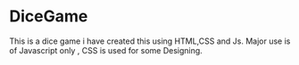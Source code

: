 # DiceGame
This is a dice game i have created this using HTML,CSS and Js. Major use is of Javascript only , CSS is used for some Designing. 
